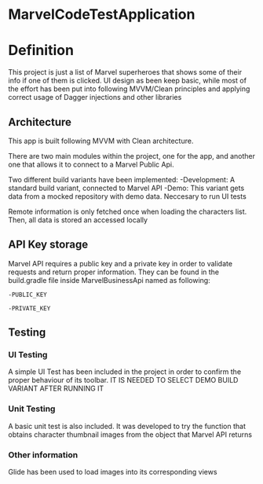 # MarvelCodeTestApplication

# Definition

This project is just a list of Marvel superheroes that shows some of their info if one of them is clicked.
UI design as been keep basic, while most of the effort has been put into following MVVM/Clean principles and applying correct usage of Dagger injections and other libraries


## Architecture

This app is built following MVVM with Clean architecture.

There are two main modules within the project, one for the app, and another one that allows it to connect to a Marvel Public Api.

Two different build variants have been implemented:
    -Development: A standard build variant, connected to Marvel API
    -Demo: This variant gets data from a mocked repository with demo data. Neccesary to run UI tests

Remote information is only fetched once when loading the characters list. Then, all data is stored an accessed locally 


## API Key storage

Marvel API requires a public key and a private key in order to validate requests and return proper information. They can be found in the build.gradle file inside MarvelBusinessApi named as following:

    -PUBLIC_KEY

    -PRIVATE_KEY

## Testing

### UI Testing

A simple UI Test has been included in the project in order to confirm the proper behaviour of its toolbar. IT IS NEEDED TO SELECT DEMO BUILD VARIANT AFTER RUNNING IT

### Unit Testing

A basic unit test is also included. It was developed to try the function that obtains character thumbnail images from the object that Marvel API returns

### Other information

Glide has been used to load images into its corresponding views

